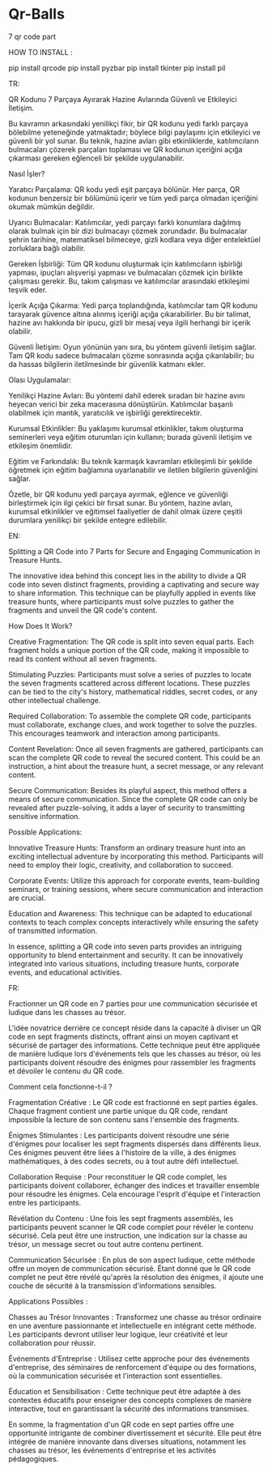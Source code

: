 # Qr-Balls
7 qr code part


HOW TO INSTALL :


pip install qrcode
pip install pyzbar 
pip install tkinter
pip install pil

TR:


QR Kodunu 7 Parçaya Ayırarak Hazine Avlarında Güvenli ve Etkileyici İletişim.

Bu kavramın arkasındaki yenilikçi fikir, bir QR kodunu yedi farklı parçaya bölebilme yeteneğinde yatmaktadır; böylece bilgi paylaşımı için etkileyici ve güvenli bir yol sunar. Bu teknik, hazine avları gibi etkinliklerde, katılımcıların bulmacaları çözerek parçaları toplaması ve QR kodunun içeriğini açığa çıkarması gereken eğlenceli bir şekilde uygulanabilir.

Nasıl İşler?

Yaratıcı Parçalama:
QR kodu yedi eşit parçaya bölünür. Her parça, QR kodunun benzersiz bir bölümünü içerir ve tüm yedi parça olmadan içeriğini okumak mümkün değildir.

Uyarıcı Bulmacalar:
Katılımcılar, yedi parçayı farklı konumlara dağılmış olarak bulmak için bir dizi bulmacayı çözmek zorundadır. Bu bulmacalar şehrin tarihine, matematiksel bilmeceye, gizli kodlara veya diğer entelektüel zorluklara bağlı olabilir.

Gereken İşbirliği:
Tüm QR kodunu oluşturmak için katılımcıların işbirliği yapması, ipuçları alışverişi yapması ve bulmacaları çözmek için birlikte çalışması gerekir. Bu, takım çalışması ve katılımcılar arasındaki etkileşimi teşvik eder.

İçerik Açığa Çıkarma:
Yedi parça toplandığında, katılımcılar tam QR kodunu tarayarak güvence altına alınmış içeriği açığa çıkarabilirler. Bu bir talimat, hazine avı hakkında bir ipucu, gizli bir mesaj veya ilgili herhangi bir içerik olabilir.

Güvenli İletişim:
Oyun yönünün yanı sıra, bu yöntem güvenli iletişim sağlar. Tam QR kodu sadece bulmacaları çözme sonrasında açığa çıkarılabilir; bu da hassas bilgilerin iletilmesinde bir güvenlik katmanı ekler.

Olası Uygulamalar:

Yenilikçi Hazine Avları:
Bu yöntemi dahil ederek sıradan bir hazine avını heyecan verici bir zeka macerasına dönüştürün. Katılımcılar başarılı olabilmek için mantık, yaratıcılık ve işbirliği gerektirecektir.

Kurumsal Etkinlikler:
Bu yaklaşımı kurumsal etkinlikler, takım oluşturma seminerleri veya eğitim oturumları için kullanın; burada güvenli iletişim ve etkileşim önemlidir.

Eğitim ve Farkındalık:
Bu teknik karmaşık kavramları etkileşimli bir şekilde öğretmek için eğitim bağlamına uyarlanabilir ve iletilen bilgilerin güvenliğini sağlar.

Özetle, bir QR kodunu yedi parçaya ayırmak, eğlence ve güvenliği birleştirmek için ilgi çekici bir fırsat sunar. Bu yöntem, hazine avları, kurumsal etkinlikler ve eğitimsel faaliyetler de dahil olmak üzere çeşitli durumlara yenilikçi bir şekilde entegre edilebilir.

EN:


Splitting a QR Code into 7 Parts for Secure and Engaging Communication in Treasure Hunts.

The innovative idea behind this concept lies in the ability to divide a QR code into seven distinct fragments, providing a captivating and secure way to share information. This technique can be playfully applied in events like treasure hunts, where participants must solve puzzles to gather the fragments and unveil the QR code's content.

How Does It Work?

Creative Fragmentation:
The QR code is split into seven equal parts. Each fragment holds a unique portion of the QR code, making it impossible to read its content without all seven fragments.

Stimulating Puzzles:
Participants must solve a series of puzzles to locate the seven fragments scattered across different locations. These puzzles can be tied to the city's history, mathematical riddles, secret codes, or any other intellectual challenge.

Required Collaboration:
To assemble the complete QR code, participants must collaborate, exchange clues, and work together to solve the puzzles. This encourages teamwork and interaction among participants.

Content Revelation:
Once all seven fragments are gathered, participants can scan the complete QR code to reveal the secured content. This could be an instruction, a hint about the treasure hunt, a secret message, or any relevant content.

Secure Communication:
Besides its playful aspect, this method offers a means of secure communication. Since the complete QR code can only be revealed after puzzle-solving, it adds a layer of security to transmitting sensitive information.

Possible Applications:

Innovative Treasure Hunts:
Transform an ordinary treasure hunt into an exciting intellectual adventure by incorporating this method. Participants will need to employ their logic, creativity, and collaboration to succeed.

Corporate Events:
Utilize this approach for corporate events, team-building seminars, or training sessions, where secure communication and interaction are crucial.

Education and Awareness:
This technique can be adapted to educational contexts to teach complex concepts interactively while ensuring the safety of transmitted information.

In essence, splitting a QR code into seven parts provides an intriguing opportunity to blend entertainment and security. It can be innovatively integrated into various situations, including treasure hunts, corporate events, and educational activities.


FR:



Fractionner un QR code en 7 parties pour une communication sécurisée et ludique dans les chasses au trésor.

L'idée novatrice derrière ce concept réside dans la capacité à diviser un QR code en sept fragments distincts, offrant ainsi un moyen captivant et sécurisé de partager des informations. Cette technique peut être appliquée de manière ludique lors d'événements tels que les chasses au trésor, où les participants doivent résoudre des énigmes pour rassembler les fragments et dévoiler le contenu du QR code.

Comment cela fonctionne-t-il ?

Fragmentation Créative :
Le QR code est fractionné en sept parties égales. Chaque fragment contient une partie unique du QR code, rendant impossible la lecture de son contenu sans l'ensemble des fragments.

Énigmes Stimulantes :
Les participants doivent résoudre une série d'énigmes pour localiser les sept fragments dispersés dans différents lieux. Ces énigmes peuvent être liées à l'histoire de la ville, à des énigmes mathématiques, à des codes secrets, ou à tout autre défi intellectuel.

Collaboration Requise :
Pour reconstituer le QR code complet, les participants doivent collaborer, échanger des indices et travailler ensemble pour résoudre les énigmes. Cela encourage l'esprit d'équipe et l'interaction entre les participants.

Révélation du Contenu :
Une fois les sept fragments assemblés, les participants peuvent scanner le QR code complet pour révéler le contenu sécurisé. Cela peut être une instruction, une indication sur la chasse au trésor, un message secret ou tout autre contenu pertinent.

Communication Sécurisée :
En plus de son aspect ludique, cette méthode offre un moyen de communication sécurisé. Étant donné que le QR code complet ne peut être révélé qu'après la résolution des énigmes, il ajoute une couche de sécurité à la transmission d'informations sensibles.

Applications Possibles :

Chasses au Trésor Innovantes :
Transformez une chasse au trésor ordinaire en une aventure passionnante et intellectuelle en intégrant cette méthode. Les participants devront utiliser leur logique, leur créativité et leur collaboration pour réussir.

Événements d'Entreprise :
Utilisez cette approche pour des événements d'entreprise, des séminaires de renforcement d'équipe ou des formations, où la communication sécurisée et l'interaction sont essentielles.

Éducation et Sensibilisation :
Cette technique peut être adaptée à des contextes éducatifs pour enseigner des concepts complexes de manière interactive, tout en garantissant la sécurité des informations transmises.

En somme, la fragmentation d'un QR code en sept parties offre une opportunité intrigante de combiner divertissement et sécurité. Elle peut être intégrée de manière innovante dans diverses situations, notamment les chasses au trésor, les événements d'entreprise et les activités pédagogiques.
